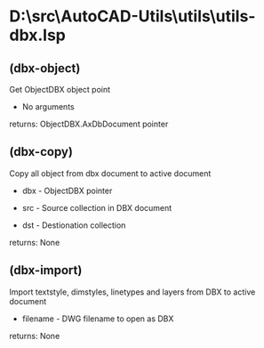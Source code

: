 # D:\src\AutoCAD-Utils\utils\utils-dbx.lsp
## (dbx-object)
Get ObjectDBX object point
* No arguments
returns: ObjectDBX.AxDbDocument pointer
## (dbx-copy)
Copy all object from dbx document to active document
* dbx - ObjectDBX pointer
* src - Source collection in DBX document
* dst - Destionation collection
returns: None
## (dbx-import)
Import textstyle, dimstyles, linetypes and layers from DBX to active document
* filename - DWG filename to open as DBX
returns: None
